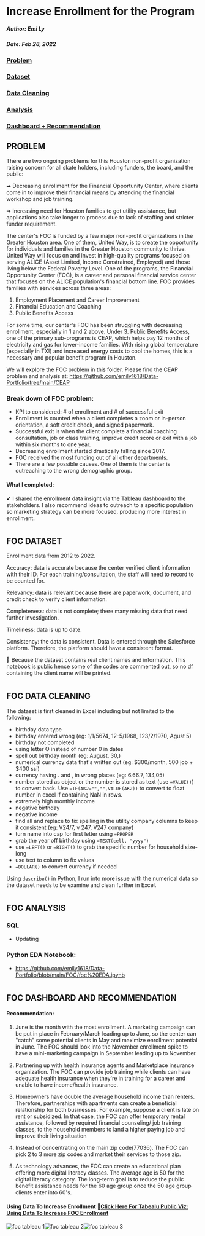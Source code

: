 # Increase Enrollment for the Program 

##### Author: Emi Ly

##### Date: Feb 28, 2022

### [Problem](#problem)
### [Dataset](#foc-dataset)
### [Data Cleaning](#foc-data-cleaning)
### [Analysis](#foc-analysis)
### [Dashboard + Recommendation](#foc-dashboard-and-recommendation)


## PROBLEM

There are two ongoing problems for this Houston non-profit organization raising concern for all skate holders, including funders, the board, and the public:

➡ Decreasing enrollment for the Financial Opportunity Center, where clients come in to improve their financial means by attending the financial workshop and job training.

➡ Increasing need for Houston families to get utility assistance, but applications also take longer to process due to lack of staffing and stricter funder requirement.

The center's FOC is funded by a few major non-profit organizations in the Greater Houston area. One of them, United Way, is to create the opportunity for individuals and families in the Greater Houston community to thrive. United Way will focus on and invest in high-quality programs focused on serving ALICE (Asset Limited, Income Constrained, Employed) and those living below the Federal Poverty Level.  One of the programs, the Financial Opportunity Center (FOC), is a career and personal financial service center that focuses on the ALICE population's financial bottom line. FOC provides families with services across three areas:

1. Employment Placement and Career Improvement
2. Financial Education and Coaching
3. Public Benefits Access

For some time, our center's FOC has been struggling with decreasing enrollment, especially in 1 and 2 above. Under 3. Public Benefits Access, one of the primary sub-programs is CEAP, which helps pay 12 months of electricity and gas for lower-income families. With rising global temperature (especially in TX!) and increased energy costs to cool the homes, this is a necessary and popular benefit program in Houston.

We will explore the FOC problem in this folder. Please find the CEAP problem and analysis at: https://github.com/emily1618/Data-Portfolio/tree/main/CEAP


### Break down of FOC problem:
- KPI to considered: # of enrollment and # of successful exit
- Enrollment is counted when a client completes a zoom or in-person orientation, a soft credit check, and signed paperwork.
- Successful exit is when the client complete a financial coaching consultation, job or class training, improve credit score or exit with a job within six months to one year.
- Decreasing enrollment started drastically falling since 2017. 
- FOC received the most funding out of all other departments. 
- There are a few possible causes. One of them is the center is outreaching to the wrong demographic group. 


#### What I completed:
✔ I shared the enrollment data insight via the Tableau dashboard to the stakeholders. I also recommend ideas to outreach to a specific population so marketing strategy can be more focused, producing more interest in enrollment.



#
## FOC DATASET

Enrollment data from 2012 to 2022.

Accuracy: data is accurate because the center verified client information with their ID. For each training/consultation, the staff will need to record to be counted for. 

Relevancy: data is relevant because there are paperwork, document, and credit check to verify client information.

Completeness: data is not complete; there many missing data that need further investigation.

Timeliness: data is up to date.

Consistency: the data is consistent. Data is entered through the Salesforce platform. Therefore, the platform should have a consistent format.

🚫 Because the dataset contains real client names and information. This notebook is public hence some of the codes are commented out, so no df containing the client name will be printed. 



#
## FOC DATA CLEANING

The dataset is first cleaned in Excel including but not limited to the following:
- birthday data type
- birthday entered wrong (eg: 1/1/5674, 12-5/1968, 123/2/1970, Agust 5)
- birthday not completed
- using letter O instead of number 0 in dates
- spell out birthday month (eg: August, 30,)
- numerical currency data that's written out (eg: $300/month, 500 job + $400 ssi)
- currency having . and , in wrong places (eg: 6.66.7, 134,05)
- number stored as object or the number is stored as text (use `=VALUE()`) to convert back. Use `=IF(AK2="","",VALUE(AK2))` to convert to float number in excel if containing NaN in rows.
- extremely high monthly income
- negative birthday
- negative income
- find all and replace to fix spelling in the utility company columns to keep it consistent (eg: V24/7, v 247, V247 company)
- turn name into cap for first letter using `=PROPER`
- grab the year off birthday using `=TEXT(cell, "yyyy")`
- use `=LEFT()` or `=RIGHT()` to grab the specific number for household size-long
- use text to column to fix values
- `=DOLLAR()` to convert currency if needed

Using `describe()` in Python, I run into more issue with the numerical data so the dataset needs to be examine and clean further in Excel. 


#
## FOC ANALYSIS

### SQL
- Updating


### Python EDA Notebook:
- https://github.com/emily1618/Data-Portfolio/blob/main/FOC/foc%20EDA.ipynb


#
## FOC DASHBOARD AND RECOMMENDATION


#### Recommendation:

1. June is the month with the most enrollment. A marketing campaign can be put in place in February/March leading up to June, so the center can "catch" some potential clients in May and maximize enrollment potential in June. The FOC should look into the November enrollment spike to have a mini-marketing campaign in September leading up to November.


2. Partnering up with health insurance agents and Marketplace insurance organization. The FOC can provide job training while clients can have adequate health insurance when they're in training for a career and unable to have income/health insurance. 

3. Homeowners have double the average household income than renters. Therefore, partnerships with apartments can create a beneficial relationship for both businesses. For example, suppose a client is late on rent or subsidized. In that case, the FOC can offer temporary rental assistance, followed by required financial counseling/ job training classes, to the household members to land a higher paying job and improve their living situation 

4. Instead of concentrating on the main zip code(77036). The FOC can pick 2 to 3 more zip codes and market their services to those zip. 

5. As technology advances, the FOC can create an educational plan offering more digital literacy classes. The average age is 50 for the digital literacy category. The long-term goal is to reduce the public benefit assistance needs for the 60 age group once the 50 age group clients enter into 60's. 

#### Using Data To Increase Enrollment 🎨[Click Here For Tabealu Public Viz: Using Data To Increase FOC Enrollment](https://public.tableau.com/app/profile/emily.liang7497/viz/IncreaseMemberEnrollmentUsingData/Dashboard1?publish=yes)

![foc tableau 1](https://user-images.githubusercontent.com/62857660/155892915-05e6715a-b578-453e-8df6-2ff8829c2a94.jpg)![foc tableau 2](https://user-images.githubusercontent.com/62857660/155892917-2dcf8192-2a26-4cab-9231-8d9c3ccf6ecd.jpg)![foc tableau 3](https://user-images.githubusercontent.com/62857660/155892919-7eac5787-699b-44ae-b371-ddcaea1dd40b.jpg)


